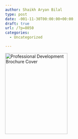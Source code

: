 ```yaml
---
author: Shaikh Aryan Bilal
type: post
date: -001-11-30T00:00:00+00:00
draft: true
url: /?p=8050
categories:
  - Uncategorized

---
```

<a title="Professional Development Brochure" href="http://backbonecommunications.com/wp-content/uploads/2015/02/Professional-Development-Brochure.pdf" target="_blank" rel="noopener"><img loading="lazy" class="aligncenter  wp-image-8049" src="http://backbonecommunications.com/wp-content/uploads/2015/02/Professional-Development-Brochure-Cover.png" alt="Professional Development Brochure Cover" width="203" height="262" /></a>
